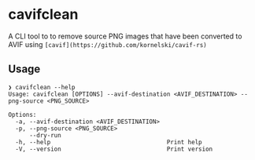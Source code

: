 # cavifclean

A CLI tool to to remove source PNG images that have been converted to AVIF using `[cavif](https://github.com/kornelski/cavif-rs)`

## Usage

```
❯ cavifclean --help
Usage: cavifclean [OPTIONS] --avif-destination <AVIF_DESTINATION> --png-source <PNG_SOURCE>
                                                                                                                                                 Options:
  -a, --avif-destination <AVIF_DESTINATION>
  -p, --png-source <PNG_SOURCE>
      --dry-run
  -h, --help                                 Print help
  -V, --version                              Print version
```
